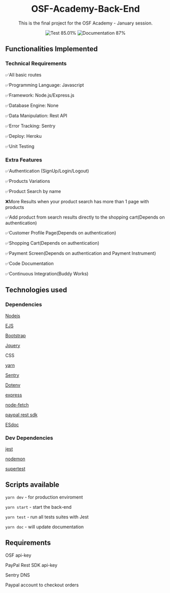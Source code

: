 <div align="center">
  <h1>OSF-Academy-Back-End</h1>
  <p>This is the final project for the OSF Academy - January session.</p>
  <img src="https://img.shields.io/static/v1?label=Tests&message=85%&color=8257E5&labelColor=000000" alt="Test 85.01%" />
  <img src="https://img.shields.io/static/v1?label=Documentation&message=87%&color=F4FF4D&labelColor=000000" alt="Documentation 87%" />
</div>

<h2>Functionalities Implemented</h2>
<h3>Technical Requirements</h3>

✅All basic routes

✅Programming Language: Javascript

✅Framework: Node.js/Express.js

✅Database Engine: None

✅Data Manipulation: Rest API

✅Error Tracking: Sentry

✅Deploy: Heroku

✅Unit Testing

<h3>Extra Features</h3>

✅Authentication (SignUp/Login/Logout)

✅Products Variations

✅Product Search by name

❌More Results when your product search has more than 1 page with products

✅Add product from search results directly to the shopping cart(Depends on authentication)

✅Customer Profile Page(Depends on authentication)

✅Shopping Cart(Depends on authentication) 

✅Payment Screen(Depends on authentication and Payment Instrument)

✅Code Documentation

✅Continuous Integration(​Buddy Works)

<h2>Technologies used</h2>

<h3>Dependencies</h3>

<a href="https://nodejs.org/en/">Nodejs</a>

<a href="https://ejs.co/">EJS</a>

<a href="https://getbootstrap.com/">Bootstrap</a>

<a href="https://jquery.com/">Jquery</a>

CSS

<a href="https://classic.yarnpkg.com/en/">yarn</a>

<a href="https://sentry.io/welcome/">Sentry</a>

<a href="https://www.npmjs.com/package/dotenv">Dotenv</a>

<a href="https://expressjs.com/">express</a>

<a href="https://www.npmjs.com/package/node-fetch">node-fetch</a>

<a href="https://www.npmjs.com/package/paypal-rest-sdk">paypal rest sdk</a>

<a href="https://www.npmjs.com/package/esdoc">ESdoc</a>


<h3>Dev Dependencies</h3>

<a href="https://www.npmjs.com/package/jest">jest</a>

<a href="https://www.npmjs.com/package/nodemon">nodemon</a>

<a href="https://www.npmjs.com/package/supertest">supertest</a>

<h2>Scripts available</h2>

`yarn dev` - for production enviroment

`yarn start` - start the back-end

`yarn test` - run all tests suites with Jest

`yarn doc` - will update documentation

<h2>Requirements</h2>

OSF api-key

PayPal Rest SDK api-key

Sentry DNS

Paypal account to checkout orders